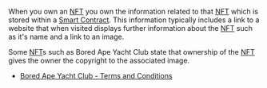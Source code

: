 When you own an [NFT](#WhatIsAnNFT) you own the information related to that [NFT](#WhatIsAnNFT) which is stored
within a [Smart Contract](#WhatIsASmartContract). This information typically includes a link to a website
that when visited displays further information about the [NFT](#WhatIsAnNFT) such as it's name
and a link to an image.

Some [NFT](#WhatIsAnNFT)s such as Bored Ape Yacht Club state that ownership of the [NFT](#WhatIsAnNFT) gives the owner
the copyright to the associated image.

-   [Bored Ape Yacht Club - Terms and Conditions](https://boredapeyachtclub.com/#/terms)
